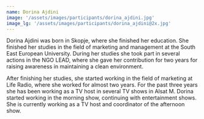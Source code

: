 ```yaml
---
name: Dorina Ajdini
image: '/assets/images/participants/dorina_ajdini.jpg'
image_lg: '/assets/images/participants/dorina_ajdini@2x.jpg'
---
```


Dorina Ajdini was born in Skopje, where she finished her education. She finished her studies in the field of marketing and management at the South East European University. During her studies she took part in several actions in the NGO LEAD, where she gave her contribution for two years for raising awareness in maintaining a clean environment.

After finishing her studies, she started working in the field of marketing at Life Radio, where she worked for almost two years. For the past three years she has been working as a TV host in several TV shows in Alsat M. Dorina started working in the morning show, continuing with entertainment shows. She is currently working as a TV host and coordinator of the afternoon show.